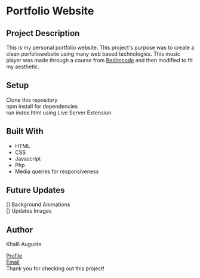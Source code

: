 # Portfolio Website
## Project Description
This is my personal portfolio website. This project's purpose was to create a clean porfoliowebsite using many web based technologies. This music player was made through a course from [Bedimcode](https://www.youtube.com/c/Bedimcode/featured) and then modified to fit my aesthetic.

## Setup
Clone this repository \
npm install for dependencies \
run index.html using Live Server Extension

## Built With
- HTML
- CSS
- Javascript
- Php
- Media queries for responsiveness

## Future Updates
[] Background Animations \
[] Updates Images

## Author
Khalil Auguste

[Profile](https://github.com/augusttk) \
[Email](mailto:khalilauguste@gmail.com)\
Thank you for checking out this project!
